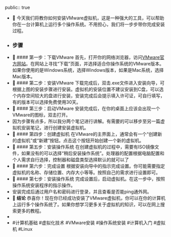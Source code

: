 public:: true

- 🔵 今天我们将教你如何安装VMware虚拟机，这是一种强大的工具，可以帮助你在一台计算机上运行多个操作系统。不用担心，我们将一步步带你完成安装过程。
- ### 步骤
- 🔵 #### 第一步：下载VMware
  首先，打开你的网络浏览器，访问[VMware官方网站](https://www.vmware.com)。在网站上寻找“下载”页面，并选择适合你操作系统的VMware版本。如果你使用的是Windows系统，选择Windows版本，如果是Mac系统，选择Mac版本。
- 🔵 #### 第二步：安装VMware
  下载完成后，双击.exe文件进入安装向导，可根据上图的安装步骤进行安装。虚拟机的安装位置不建议安装到C盘，可以选个内存空间较大的盘进行安装，安装完成后会提示填入许可证，可自行填写，有的版本可以选择免费使用30天。
- 🔵 #### 第三步：启动VMware
  安装完成后，在你的桌面上应该会出现一个VMware的图标，双击打开。
- 因为步骤有点多，所以我分两个笔记进行讲解。有需要的可以移步至另一篇虚拟机安装笔记，进行创建安装虚拟机。
- 🔵 #### 第四步：创建虚拟机
  在VMware的主界面上，通常会有一个“创建新的虚拟机”或“新建”按钮。点击这个按钮开始创建一个新的虚拟机。
- 🔵 #### 第五步：安装操作系统
  在创建虚拟机的过程中，需要有ISO镜像文件，如果没有的可以选择“稍后安装操作系统”。处理器的配置根据电脑配置和个人需求自行选择，控制器和磁盘类型选择默认的就可以了
- 🔵 #### 第六步：完成设置
  根据安装向导中的指示完成设置。你可能需要指定虚拟机的名称、存储位置、内存大小等等。按照自己的需求进行设置即可。
- 🔵 #### 第七步：安装操作系统
  完成设置后，启动虚拟机。在这一步中，按照操作系统安装程序的指示操作。
- 安装完成后通过用户名和密码进行登录，并且查看是否能ping通外网。
- 🔵 **结论**
  恭喜你！现在你已经成功安装了VMware虚拟机，你可以在你的计算机上运行多个操作系统了。如果你想学习更多关于虚拟机的知识，可以在网上搜索更多的教程。
-
- #计算机基础 #虚拟化技术 #VMware安装 #操作系统安装 #计算机入门 #虚拟机 #Linux
